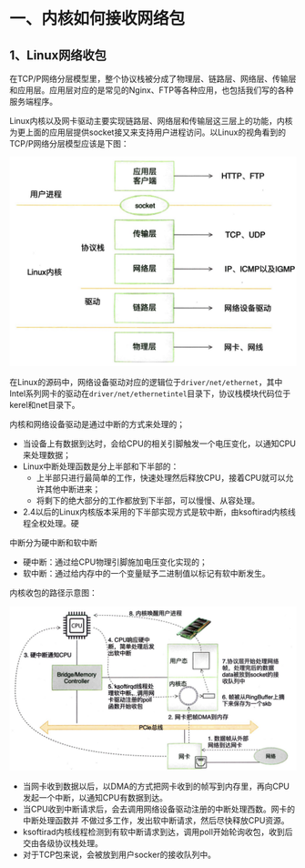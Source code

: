 # 一、内核如何接收网络包

## 1、Linux网络收包

在TCP/P⽹络分层模型⾥，整个协议栈被分成了物理层、链路层、⽹络层、传输层和应⽤层。应⽤层对应的是常见的Nginx、FTP等各种应⽤，也包括我们写的各种服务端程序。

Linux内核以及⽹卡驱动主要实现链路层、⽹络层和传输层这三层上的功能，内核为更上⾯的应⽤层提供socket接⼜来⽀持⽤户进程访问。以Linux的视⾓看到的TCP/P⽹络分层模型应该是下图：

![](image/Linux视角-网络分层模型.png)

在Linux的源码中，⽹络设备驱动对应的逻辑位于`driver/net/ethernet`，其中Intel系列⽹卡的驱动在`driver/net/ethernetintel`⽬录下，协议栈模块代码位于kerel和net⽬录下。

内核和⽹络设备驱动是通过中断的⽅式来处理的；
- 当设备上有数据到达时，会给CPU的相关引脚触发⼀个电压变化，以通知CPU来处理数据；
- Linux中断处理函数是分上半部和下半部的：
    - 上半部只进⾏最简单的⼯作，快速处理然后释放CPU，接着CPU就可以允许其他中断进来；
    - 将剩下的绝⼤部分的⼯作都放到下半部，可以慢慢、从容处理。
- 2.4以后的Linux内核版本采⽤的下半部实现⽅式是软中断，由ksoftirad内核线程全权处理。硬

中断分为硬中断和软中断
- 硬中断：通过给CPU物理引脚施加电压变化实现的；
- 软中断：通过给内存中的⼀个变量赋予⼆进制值以标记有软中断发⽣。

内核收包的路径示意图：

![](image/Linux-内核收包路径.png)

- 当⽹卡收到数据以后，以DMA的⽅式把⽹卡收到的帧写到内存⾥，再向CPU发起⼀个中断，以通知CPU有数据到达。
- 当CPU收到中断请求后，会去调⽤⽹络设备驱动注册的中断处理西数。⽹卡的中断处理函数并 不做过多⼯作，发出软中断请求，然后尽快释放CPU资源。
- ksoftirad内核线程检测到有软中断请求到达，调⽤poll开始轮询收包，收到后交由各级协议栈处理。
- 对于TCP包来说，会被放到⽤户socker的接收队列中。
